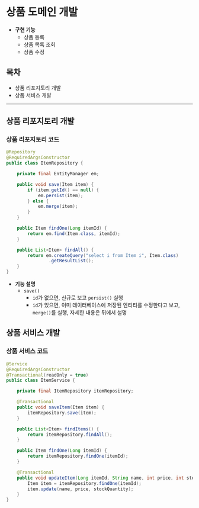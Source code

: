# 상품 도메인 개발
- <b>구현 기능</b>
    - 상품 등록
    - 상품 목록 조회
    - 상품 수정
## 목차
- 상품 리포지토리 개발
- 상품 서비스 개발
___
## 상품 리포지토리 개발
### 상품 리포지토리 코드
```java
@Repository
@RequiredArgsConstructor
public class ItemRepository {

    private final EntityManager em;

    public void save(Item item) {
        if (item.getId() == null) {
            em.persist(item);
        } else {
            em.merge(item);
        }
    }

    public Item findOne(Long itemId) {
        return em.find(Item.class, itemId);
    }

    public List<Item> findAll() {
        return em.createQuery("select i from Item i", Item.class)
                .getResultList();
    }
}
```
- <b>기능 설명</b>
    - `save()`
        - `id`가 없으면, 신규로 보고 `persist()` 실행
        - `id`가 있으면, 이미 데이터베이스에 저장된 엔티티를 수정한다고 보고, `merge()`를 실행, 자세한 내용은 뒤에서 설명
## 상품 서비스 개발
### 상품 서비스 코드
```java
@Service
@RequiredArgsConstructor
@Transactional(readOnly = true)
public class ItemService {

    private final ItemRepository itemRepository;

    @Transactional
    public void saveItem(Item item) {
        itemRepository.save(item);
    }

    public List<Item> findItems() {
        return itemRepository.findAll();
    }

    public Item findOne(Long itemId) {
        return itemRepository.findOne(itemId);
    }

    @Transactional
    public void updateItem(Long itemId, String name, int price, int stockQuantity) {
        Item item = itemRepository.findOne(itemId);
        item.update(name, price, stockQuantity);
    }
}
```